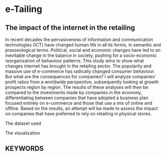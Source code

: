 # e-Tailing
## The impact of the internet in the retailing

In recent decades the pervasiveness of information and communication technologies (ICT) have changed human life in all its forms, in semantic and prasseological terms. Political, social and economic changes have led to an inevitable change in the balance in society, pushing for a socio-economic reorganization of behaviour patterns.
This study aims to show what changes internet has brought in the retailing sector. The popularity and massive use of e-commerce has radically changed consumer behaviour. But what are the consequences for companies?
I will analyze companies' profit ratios from a worldwide perspective, subsequently looking at growth prospects region by region. The results of these analyses will then be compared to the investments made by companies in the economy, differentiating between companies that have adopted a business plan focused entirely on e-commerce and those that use a mix of online and offline. 
Based on the results, an attempt will be made to assess the impact on companies that have preferred to rely on retailing in physical stores. 

The dataset used 

The visualization 


## KEYWORDS 
